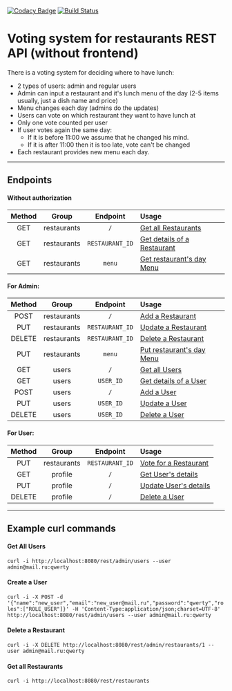 [![Codacy Badge](https://api.codacy.com/project/badge/Grade/7b44e357f94c4eb39b5ad58fd90d38bd)](https://www.codacy.com/app/SergOvt/restaurants?utm_source=github.com&amp;utm_medium=referral&amp;utm_content=SergOvt/restaurants&amp;utm_campaign=Badge_Grade)
[![Build Status](https://travis-ci.org/SergOvt/restaurants.svg?branch=master)](https://travis-ci.org/SergOvt/restaurants)

Voting system for restaurants REST API (without frontend)
===============================

There is a voting system for deciding where to have lunch:

- 2 types of users: admin and regular users
- Admin can input a restaurant and it's lunch menu of the day (2-5 items usually, just a dish name and price)
- Menu changes each day (admins do the updates)
- Users can vote on which restaurant they want to have lunch at
- Only one vote counted per user
- If user votes again the same day:
  - If it is before 11:00 we assume that he changed his mind.
  - If it is after 11:00 then it is too late, vote can't be changed
- Each restaurant provides new menu each day.

-----------------------------
## Endpoints

#### Without authorization
| Method |    Group    |   Endpoint    |                                                   Usage                                                              |
|:------:|:-----------:|:-------------:|:---------------------------------------------------------------------------------------------------------------------|
| GET    | restaurants |      `/`      | [Get all Restaurants](https://github.com/SergOvt/restaurants/blob/master/docs/all/Get_restaurants_all.md)            |
| GET    | restaurants |`RESTAURANT_ID`| [Get details of a Restaurant](https://github.com/SergOvt/restaurants/blob/master/docs/all/Get_restaurants_id.md)     |
| GET    | restaurants |    `menu`     | [Get restaurant's day Menu](https://github.com/SergOvt/restaurants/blob/master/docs/all/Get_restaurants_menu.md)     |

#### For Admin:
| Method |    Group    |   Endpoint    |                                                   Usage                                                              |
|:------:|:-----------:|:-------------:|:---------------------------------------------------------------------------------------------------------------------|
| POST   | restaurants |      `/`      | [Add a Restaurant](https://github.com/SergOvt/restaurants/blob/master/docs/admin/Post_restaurants_add.md)            |
| PUT    | restaurants |`RESTAURANT_ID`| [Update a Restaurant](https://github.com/SergOvt/restaurants/blob/master/docs/admin/Put_restaurants_update.md)       |
| DELETE | restaurants |`RESTAURANT_ID`| [Delete a Restaurant](https://github.com/SergOvt/restaurants/blob/master/docs/admin/Delete_restaurants.md)           |
| PUT    | restaurants |    `menu`     | [Put restaurant's day Menu](https://github.com/SergOvt/restaurants/blob/master/docs/admin/Put_restaurants_menu.md)   |
| GET    |    users    |      `/`      | [Get all Users](https://github.com/SergOvt/restaurants/blob/master/docs/admin/Get_users_all.md)                      |
| GET    |    users    |   `USER_ID`   | [Get details of a User](https://github.com/SergOvt/restaurants/blob/master/docs/admin/Get_users_id.md)               |
| POST   |    users    |      `/`      | [Add a User](https://github.com/SergOvt/restaurants/blob/master/docs/admin/Post_users_add.md)                        |
| PUT    |    users    |   `USER_ID`   | [Update a User](https://github.com/SergOvt/restaurants/blob/master/docs/admin/Put_users_update.md)                   |
| DELETE |    users    |   `USER_ID`   | [Delete a User](https://github.com/SergOvt/restaurants/blob/master/docs/admin/Delete_users_id.md)                    |

#### For User:
| Method |    Group    |    Endpoint   |                                                  Usage                                                               |
|:------:|:-----------:|:-------------:|:---------------------------------------------------------------------------------------------------------------------|
| PUT    | restaurants |`RESTAURANT_ID`| [Vote for a Restaurant](https://github.com/SergOvt/restaurants/blob/master/docs/user/Put_restaurants_vote.md)        |
| GET    |  profile    |      `/`      | [Get User's details](https://github.com/SergOvt/restaurants/blob/master/docs/user/Get_user.md)                       |
| PUT    |  profile    |      `/`      | [Update User's details](https://github.com/SergOvt/restaurants/blob/master/docs/user/Put_user.md)                    |
| DELETE |  profile    |      `/`      | [Delete a User](https://github.com/SergOvt/restaurants/blob/master/docs/user/Delete_user.md)                         |

-----------------------------
## Example curl commands

#### Get All Users
`curl -i http://localhost:8080/rest/admin/users --user admin@mail.ru:qwerty`

#### Create a User
`curl -i -X POST -d '{"name":"new_user","email":"new_user@mail.ru","password":"qwerty","roles":["ROLE_USER"]}' -H 'Content-Type:application/json;charset=UTF-8' http://localhost:8080/rest/admin/users --user admin@mail.ru:qwerty`

#### Delete a Restaurant
`curl -i -X DELETE http://localhost:8080/rest/admin/restaurants/1 --user admin@mail.ru:qwerty`

#### Get all Restaurants
`curl -i http://localhost:8080/rest/restaurants`